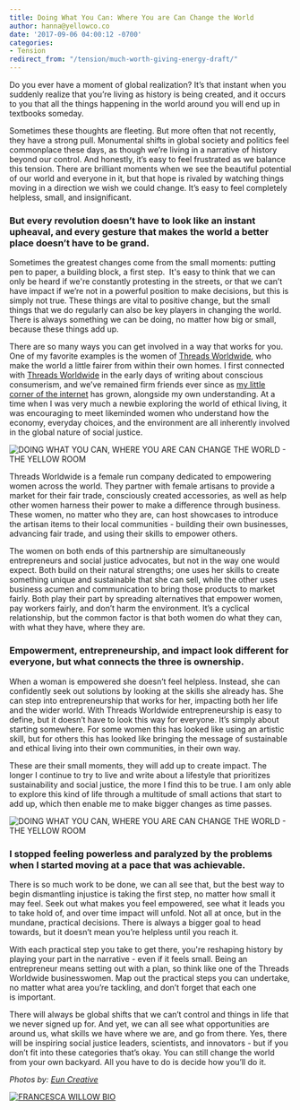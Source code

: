 ```yaml
---
title: Doing What You Can: Where You are Can Change the World
author: hanna@yellowco.co
date: '2017-09-06 04:00:12 -0700'
categories:
- Tension
redirect_from: "/tension/much-worth-giving-energy-draft/"
---
```


Do you ever have a moment of global realization? It’s that instant when you suddenly realize that you’re living as history is being created, and it occurs to you that all the things happening in the world around you will end up in textbooks someday.

Sometimes these thoughts are fleeting. But more often that not recently, they have a strong pull. Monumental shifts in global society and politics feel commonplace these days, as though we’re living in a narrative of history beyond our control. And honestly, it’s easy to feel frustrated as we balance this tension. There are brilliant moments when we see the beautiful potential of our world and everyone in it, but that hope is rivaled by watching things moving in a direction we wish we could change. It’s easy to feel completely helpless, small, and insignificant.

### **But every revolution doesn’t have to look like an instant upheaval, and every gesture that makes the world a better place doesn’t have to be grand.**

Sometimes the greatest changes come from the small moments: putting pen to paper, a building block, a first step.  It's easy to think that we can only be heard if we're constantly protesting in the streets, or that we can’t have impact if we’re not in a powerful position to make decisions, but this is simply not true. These things are vital to positive change, but the small things that we do regularly can also be key players in changing the world. There is always something we can be doing, no matter how big or small, because these things add up.

There are so many ways you can get involved in a way that works for you. One of my favorite examples is the women of [Threads Worldwide](https://threadsworldwide.com/), who make the world a little fairer from within their own homes. I first connected with [Threads Worldwide](https://threadsworldwide.com/) in the early days of writing about conscious consumerism, and we’ve remained firm friends ever since as [my little corner of the internet](http://ethicalunicorn.com/) has grown, alongside my own understanding. At a time when I was very much a newbie exploring the world of ethical living, it was encouraging to meet likeminded women who understand how the economy, everyday choices, and the environment are all inherently involved in the global nature of social justice.

![DOING WHAT YOU CAN, WHERE YOU ARE CAN CHANGE THE WORLD - THE YELLOW ROOM](http://yellowco.co/wp-content/uploads/2017/09/BeBangles-Summer2016-030.jpg)

Threads Worldwide is a female run company dedicated to empowering women across the world. They partner with female artisans to provide a market for their fair trade, consciously created accessories, as well as help other women harness their power to make a difference through business. These women, no matter who they are, can host showcases to introduce the artisan items to their local communities - building their own businesses, advancing fair trade, and using their skills to empower others.

The women on both ends of this partnership are simultaneously entrepreneurs and social justice advocates, but not in the way one would expect. Both build on their natural strengths; one uses her skills to create something unique and sustainable that she can sell, while the other uses business acumen and communication to bring those products to market fairly. Both play their part by spreading alternatives that empower women, pay workers fairly, and don’t harm the environment. It’s a cyclical relationship, but the common factor is that both women do what they can, with what they have, where they are.

### **Empowerment, entrepreneurship, and impact look different for everyone, but what connects the three is ownership.**

When a woman is empowered she doesn’t feel helpless. Instead, she can confidently seek out solutions by looking at the skills she already has. She can step into entrepreneurship that works for her, impacting both her life and the wider world. With Threads Worldwide entrepreneurship is easy to define, but it doesn’t have to look this way for everyone. It’s simply about starting somewhere. For some women this has looked like using an artistic skill, but for others this has looked like bringing the message of sustainable and ethical living into their own communities, in their own way.

These are their small moments, they will add up to create impact. The longer I continue to try to live and write about a lifestyle that prioritizes sustainability and social justice, the more I find this to be true. I am only able to explore this kind of life through a multitude of small actions that start to add up, which then enable me to make bigger changes as time passes.

![DOING WHAT YOU CAN, WHERE YOU ARE CAN CHANGE THE WORLD - THE YELLOW ROOM](http://yellowco.co/wp-content/uploads/2017/09/BeBangles-Summer2016-029.jpg)

### **I stopped feeling powerless and paralyzed by the problems when I started moving at a pace that was achievable.**

There is so much work to be done, we can all see that, but the best way to begin dismantling injustice is taking the first step, no matter how small it may feel. Seek out what makes you feel empowered, see what it leads you to take hold of, and over time impact will unfold. Not all at once, but in the mundane, practical decisions. There is always a bigger goal to head towards, but it doesn’t mean you’re helpless until you reach it.

With each practical step you take to get there, you're reshaping history by playing your part in the narrative - even if it feels small. Being an entrepreneur means setting out with a plan, so think like one of the Threads Worldwide businesswomen. Map out the practical steps you can undertake, no matter what area you’re tackling, and don’t forget that each one is important.

There will always be global shifts that we can’t control and things in life that we never signed up for. And yet, we can all see what opportunities are around us, what skills we have where we are, and go from there. Yes, there will be inspiring social justice leaders, scientists, and innovators - but if you don’t fit into these categories that’s okay. You can still change the world from your own backyard. All you have to do is decide how you’ll do it.

_Photos by: [Eun Creative](http://www.euncreative.com/)_

[![FRANCESCA WILLOW BIO](http://yellowco.co/wp-content/uploads/2017/09/FRANCESCA-WILLOW-BIO.jpg)](http://ethicalunicorn.com/)
